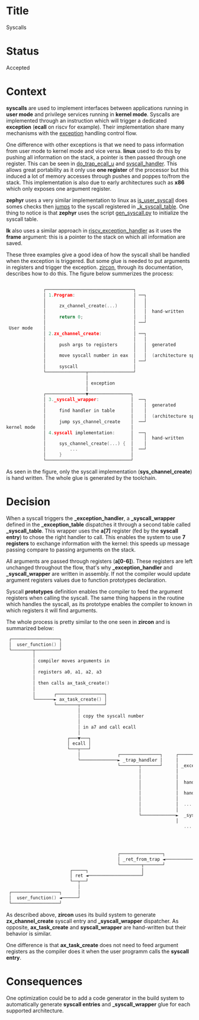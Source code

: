 # Title

Syscalls

# Status

Accepted

# Context

**syscalls** are used to implement interfaces between applications running in **user mode** and privilege services running in **kernel mode**. Syscalls are implemented through an instruction which will trigger a dedicated **exception** (**ecall** on riscv for example). Their implementation share many mechanisms with the [exception](./adr-007.md) handling control flow.

One difference with other exceptions is that we need to pass information from user mode to kernel mode and vice versa. **linux** used to do this by pushing all information on the stack, a pointer is then passed through one register. This can be seen in [do_trap_ecall_u](https://elixir.bootlin.com/linux/latest/source/arch/riscv/kernel/traps.c#L313) and [syscall_handler](https://elixir.bootlin.com/linux/latest/source/arch/riscv/include/asm/syscall.h#L79). This allows great portability as it only use **one register** of the processor but this induced a lot of memory accesses through pushes and poppes to/from the stack. This implementation is also due to early architectures such as **x86** which only exposes one argument register.

**zephyr** uses a very similar implementation to linux as [is_user_syscall](https://github.com/zephyrproject-rtos/zephyr/blob/main/arch/riscv/core/isr.S#L411) does somes checks then [jumps](https://github.com/zephyrproject-rtos/zephyr/blob/main/arch/riscv/core/isr.S#L467) to the syscall registered in [_k_syscall_table](https://github.com/zephyrproject-rtos/zephyr/blob/main/include/zephyr/internal/syscall_handler.h#L25). One thing to notice is that **zephyr** uses the script [gen_syscall.py](https://github.com/zephyrproject-rtos/zephyr/blob/main/scripts/build/gen_syscalls.py) to initialize the syscall table.

**lk** also uses a similar approach in [riscv_exception_handler](https://github.com/littlekernel/lk/blob/master/arch/riscv/exceptions.c#L109) as it uses the **frame** argument: this is a pointer to the stack on which all information are saved.

These three examples give a good idea of how the syscall shall be handled when the exception is triggered. But some glue is needed to put arguments in registers and trigger the exception. [zircon](https://fuchsia.dev/fuchsia-src/concepts/kernel/life_of_a_syscall), through its documentation, describes how to do this. The figure below summerizes the process:

```C

              ┌─────────────────────────────────┐
              │ 1.Program:                      │ ──┐
              │                                 │   │
              │     zx_channel_create(...)      │   │
              │                                 │   │  hand-written
              │     return 0;                   │   │
              │                                 │ ──┘
 User mode    │                                 │
              │ 2.zx_channel_create:            │ ──┐
              │                                 │   │
              │     push args to registers      │   │  generated
              │                                 │   │
              │     move syscall number in eax  │   │  (architecture specific)
              │                                 │ ──┘
              │     syscall                     │
              └───────────────┬─────────────────┘
                              │
                              │ exception
                              │
              ┌───────────────▼────────────────┐
              │ 3._syscall_wrapper:            │  ──┐
              │                                │    │  generated
              │     find handler in table      │    │
              │                                │    │  (architecture specific)
              │     jump sys_channel_create    │  ──┘
kernel mode   │                                │
              │ 4.syscall implementation:      │  ──┐
              │                                │    │  hand-written
              │     sys_channel_create(...) {  │    │
              │         ...                    │  ──┘
              │     }                          │
              └────────────────────────────────┘
```
As seen in the figure, only the syscall implementation (**sys_channel_create**) is hand written. The whole glue is generated by the toolchain.

# Decision

When a syscall triggers the **_exception_handler**, a **_syscall_wrapper** defined in the **_exception_table** dispatches it through a second table called **_syscall_table**. This wrapper uses the **a[7]** register (fed by the **syscall entry**) to chose the right handler to call. This enables the system to use **7 registers** to exchange information with the kernel: this speeds up message passing compare to passing arguments on the stack.  

All arguments are passed through registers (**a[0-6]**). These registers are left unchanged throughout the flow, that's why **_exception_handler** and **_syscall_wrapper** are written in assembly. If not the compiler would update argument registers values due to function prototypes declaration. 

Syscall **prototypes** definition enables the compiler to feed the argument registers when calling the syscall. The same thing happens in the routine which handles the syscall, as its prototype enables the compiler to known in which registers it will find arguments.

The whole process is pretty similar to the one seen in **zircon** and is summarized below:

```C
 ┌──────────────────┐
 │  user_function() │
 └────────┬─────────┘
          │
          │ compiler moves arguments in
          │
          │ registers a0, a1, a2, a3
          │
          │ then calls ax_task_create()
          │
          │       ┌──────────────────┐
          └───────► ax_task_create() │
                  └────────┬─────────┘
                           │
                           │ copy the syscall number
                           │
                           │ in a7 and call ecall
                           │
                       ┌───▼───┐
                       │ ecall │
                       └───┬───┘
                           │              ┌───────────────┐     ┌───────────────────────────┐
                           └──────────────► _trap_handler │     │                           │
                                          └───────┬───────┘     │ _exception_vector_table   │
                                                  │             │                           │ get the syscall number from
                                                  │             │                           │
                                                  │             │  handle_page_fault        │ the a7 register and get the
                                                  │             │                           │                             ┌─────────────────┐
                                                  │             │  handle_load_access_fault │ corresponding handler from  │                 │
                                                  │             │                           │                             │ _syscall_table  │
                                                  │             │  ...                      │ the syscall table           │                 │
                                                  │             │                                                         │                 │
                                                  └─────────────►  _syscall_wrapper ──────────────────────────────────────►  task_create ─┐ │
                                                                │                                                         │               │ │
                                                                   ...                                                    │  task_yield   │ │
                                                                                                                          │               │ │
                                                                                                                          │  ...          │ │
                                                                                                                          │               │
                                                                                                                                          │
                                          ┌────────────────┐                                                                              │
                                          │ _ret_from_trap ◄──────────────────────────────────────────────────────────────────────────────┘
                                          └────────┬───────┘
                        ┌─────┐                    │                                                 as a[0-6] register have not been modified,
                        │ ret ◄────────────────────┘
                        └──┬──┘                                                                      ax_task_create() and task_create()
                           │
 ┌──────────────────┐      │                                                                         prototypes are identical
 │  user_function() ◄──────┘
 └──────────────────┘
```

As described above, **zircon** uses its build system to generate **zx_channel_create** syscall entry and **_syscall_wrapper** dispatcher. As opposite, **ax_task_create** and **syscall_wrapper** are hand-written but their behavior is similar. 

One difference is that **ax_task_create** does not need to feed argument registers as the compiler does it when the user programm calls the **syscall entry**.

# Consequences

One optimization could be to add a code generator in the build system to automatically generate **syscall entries** and **_syscall_wrapper** glue for each supported architecture.